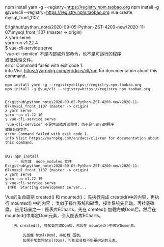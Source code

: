 

npm install yarn -g --registry=https://registry.npm.taobao.org 
npm install -g @vue/cli --registry=https://registry.npm.taobao.org 
vue create mysql_front_1107



E:\github\python_note\2020-09-05-Python-ZST-4200-new\2020-11-07\mysql_front_1107 (master -> origin)        
λ yarn serve                                                                                               
yarn run v1.22.4                                                                                           
$ vue-cli-service serve                                                                                    
'vue-cli-service' 不是内部或外部命令，也不是可运行的程序                                                                      
或批处理文件。                                                                                                    
error Command failed with exit code 1.                                                                     
info Visit https://yarnpkg.com/en/docs/cli/run for documentation about this command.                       

	
	npm install yarn -g --registry=https://registry.npm.taobao.org 
	npm install -g @vue/cli --registry=https://registry.npm.taobao.org 
	
	
	E:\github\python_note\2020-09-05-Python-ZST-4200-new\2020-11-07\mysql_front_1107 (master -> origin)
	λ yarn serve
	yarn run v1.22.10
	$ vue-cli-service serve
	'vue-cli-service' 不是内部或外部命令，也不是可运行的程序
	或批处理文件。
	error Command failed with exit code 1.
	info Visit https://yarnpkg.com/en/docs/cli/run for documentation about this command.
	
	
	执行 npm install
		-- 会生成  node_modules 文件 
	E:\github\python_note\2020-09-05-Python-ZST-4200-new\2020-11-07\mysql_front_1107 (master -> origin)
	λ yarn serve
	yarn run v1.22.10
	$ vue-cli-service serve
	 INFO  Starting development server...

Vue的生命周期
	created() 和 mounted()：
		先执行完成 created()中的内容，再执行 mounted() 中的内容；
		类似于操作系统和磁盘，操作系统先启动，再挂载磁盘。
		应用场景之一：图表库ECharts，先在 created() 加载完成Dom后，然后在 mounted()中绑定Dom元素，引入图表库ECharts。
		
		先 created(), 等加载完成Dom后，然后在 mounted()中绑定Dom元素。
		
			先加载 html(Dom)、再加载 图表。
			如果不加载完html(Dom)，可能就会找不到要绑定的元素。
			
		
		